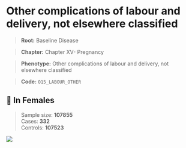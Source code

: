 # Other complications of labour and delivery, not elsewhere classified

> **Root:** Baseline Disease  

> **Chapter:** Chapter XV- Pregnancy  

> **Phenotype:** Other complications of labour and delivery, not elsewhere classified  

> **Code:** `O15_LABOUR_OTHER`

## 👩 In Females  
> Sample size: **107855**  
> Cases: **332**  
> Controls: **107523**
<img src="/Disease/Figures/ALL/Baseline/O15_LABOUR_OTHER.png"/>
<CsvTable src="/Disease/Data/ALL/Baseline/LG_O15_LABOUR_OTHER.csv" label="🔍 View full results" />
